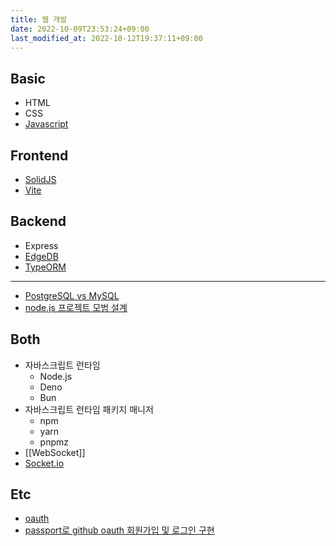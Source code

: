```yaml
---
title: 웹 개발
date: 2022-10-09T23:53:24+09:00
last_modified_at: 2022-10-12T19:37:11+09:00
---
```

## Basic
- HTML
- CSS
- [Javascript](Javascript.md)
## Frontend
- [SolidJS](SolidJS.md)
- [Vite](Vite.md)
## Backend
- Express
- [EdgeDB](EdgeDB.md)
- [TypeORM](TypeORM.md)
---
- [PostgreSQL vs MySQL](PostgreSQL%20vs%20MySQL.md)
- [node.js 프로젝트 모범 설계](node.js%20프로젝트%20모범%20설계)

## Both
- 자바스크립트 런타임
	- Node.js
	- Deno
	- Bun
- 자바스크립트 런타임 패키지 매니저
	- npm
	- yarn
	- pnpmz
- [[WebSocket]]
- [Socket.io](Socket.io.md)

## Etc
- [oauth](oauth.md)
- [passport로 github oauth 회원가입 및 로그인 구현](passport로%20github%20oauth%20회원가입%20및%20로그인%20구현.md)